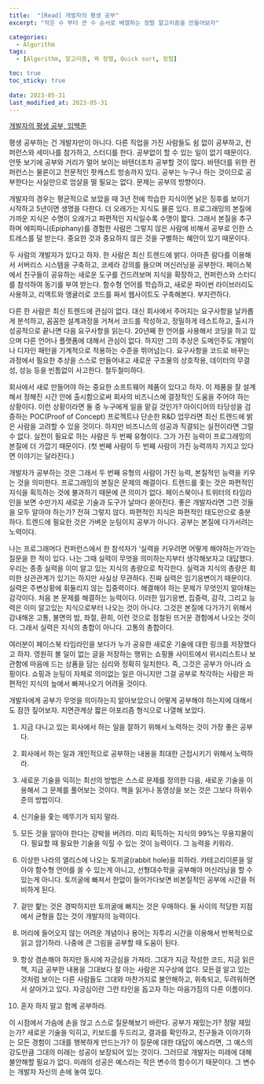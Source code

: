 ```yaml
---
title:  "[Read] 개발자의 평생 공부"
excerpt: "작은 수 부터 큰 수 순서로 배열하는 정렬 알고리즘을 만들어보자"

categories:
  - Algorithm
tags:
  - [Algorithm, 알고리즘, 퀵 정렬, Quick sort, 정렬]

toc: true
toc_sticky: true
 
date: 2023-05-31
last_modified_at: 2023-05-31
---
```


[개발자의 평생 공부, 임백준](https://zdnet.co.kr/view/?no=20170616090644)

평생 공부하는 건 개발자만이 아니다. 다른 직업을 가진 사람들도 쉼 없이 공부하고, 컨퍼런스와 세미나를 참가하고, 스터디를 한다. 공부없이 할 수 있는 일이 없기 때문이다. 언뜻 보기에 공부와 거리가 멀어 보이는 바텐더조차 공부할 것이 많다. 바텐더를 위한 컨퍼런스는 물론이고 전문적인 팟캐스트 방송까지 있다. 공부는 누구나 하는 것이므로 공부한다는 사실만으로 엄살을 떨 필요는 없다. 문제는 공부의 방향이다.

개발자의 경우는 평균적으로 보았을 때 3년 전에 학습한 지식이면 낡은 징후를 보이기 시작하고 5년이면 생명을 다한다. 더 오래가는 지식도 물론 있다. 프로그래밍의 본질에 가까운 지식은 수명이 오래가고 파편적인 지식일수록 수명이 짧다. 그래서 본질을 추구하며 에피파니(Epiphany)를 경험한 사람은 그렇지 않은 사람에 비해서 공부로 인한 스트레스를 덜 받는다. 중요한 것과 중요하지 않은 것을 구별하는 혜안이 있기 때문이다.

두 사람의 개발자가 있다고 하자. 한 사람은 최신 트렌드에 밝다. 아마존 람다를 이용해서 서버리스 시스템을 구축하고, 코세라 강의를 들으며 머신러닝을 공부한다. 페이스북에서 친구들이 공유하는 새로운 도구를 건드려보며 지식을 확장하고, 컨퍼런스와 스터디를 참석하여 동기를 부여 받는다. 함수형 언어를 학습하고, 새로운 파이썬 라이브러리도 사용하고, 리액트와 앵귤러로 코드를 짜서 웹사이트도 구축해본다. 부지런하다.

다른 한 사람은 최신 트렌드에 관심이 없다. 대신 회사에서 주어지는 요구사항을 날카롭게 분석하고, 꼼꼼한 설계과정을 거쳐서 코드를 작성하고, 정밀하게 테스트하고, 출시가 성공적으로 끝나면 다음 요구사항을 읽는다. 20년째 한 언어를 사용해서 코딩을 하고 있으며 다른 언어나 플랫폼에 대해서 관심이 없다. 하지만 그의 추상은 도메인주도 개발이나 디자인 패턴을 기계적으로 적용하는 수준을 뛰어넘는다. 요구사항을 코드로 바꾸는 과정에서 필요한 추상을 스스로 만들어내고 새로운 구조물의 상호작용, 데이터의 무결성, 성능 등을 빈틈없이 사고한다. 철두철미하다.


회사에서 새로 만들어야 하는 중요한 소프트웨어 제품이 있다고 하자. 이 제품을 잘 설계해서 정해진 시간 안에 출시함으로써 회사의 비즈니스에 결정적인 도움을 주어야 하는 상황이다. 이런 상황이라면 둘 중 누구에게 일을 맡길 것인가? 아이디어의 타당성을 검증하는 POC(Proof of Concept) 프로젝트나 단순한 R&D 업무라면 최신 트렌드에 밝은 사람을 고려할 수 있을 것이다. 하지만 비즈니스의 성공과 직결되는 실전이라면 그럴 수 없다. 실전이 필요로 하는 사람은 두 번째 유형이다. 그가 가진 능력이 프로그래밍의 본질에 더 가깝기 때문이다. (첫 번째 사람이 두 번째 사람이 가진 능력까지 가지고 있다면 이야기는 달라진다.)

개발자가 공부하는 것은 그래서 두 번째 유형의 사람이 가진 능력, 본질적인 능력을 키우는 것을 의미한다. 프로그래밍의 본질은 문제의 해결이다. 트렌드를 좇는 것은 파편적인 지식을 획득하는 것에 불과하기 때문에 큰 의미가 없다. 페이스북이나 트위터의 타임라인을 보면 수만가지 새로운 기술과 도구가 날마다 쏟아진다. 좋은 개발자라면 그런 것들을 모두 알아야 하는가? 전혀 그렇지 않다. 파편적인 지식은 파편적인 태도만으로 충분하다. 트렌드에 필요한 것은 가벼운 눈팅이지 공부가 아니다. 공부는 본질에 다가서려는 노력이다.

나는 프로그래머다 컨퍼런스에서 한 참석자가 ‘실력을 키우려면 어떻게 해야하는가’라는 질문을 한 적이 있다. 나는 그때 실력이 무엇을 의미하는지부터 생각해보자고 대답했다. 우리는 종종 실력을 이미 알고 있는 지식의 총량으로 착각한다. 실력과 지식의 총량은 희미한 상관관계가 있기는 하지만 사실상 무관하다. 진짜 실력은 임기응변이기 때문이다. 실력은 주변상황에 휘둘리지 않는 집중력이다. 해결해야 하는 문제가 무엇인지 알아채는 감각이다. 처음 본 문제를 해결하는 능력이다. 이러한 임기응변, 집중력, 감각, 그리고 능력은 이미 알고있는 지식으로부터 나오는 것이 아니다. 그것은 본질에 다가가기 위해서 감내해온 고통, 불면의 밤, 좌절, 환희, 이런 것으로 점철된 뜨거운 경험에서 나오는 것이다. 그래서 실력은 지식의 총합이 아니다. 고통의 총합이다.

여러분이 페이스북 타임라인을 보다가 누가 공유한 새로운 기술에 대한 링크를 저장했다고 하자. 영원히 볼 일이 없는 글을 저장하는 행위는 쇼핑몰 사이트에서 위시리스트나 보관함에 마음에 드는 상품을 담는 심리와 정확히 일치한다. 즉, 그것은 공부가 아니라 쇼핑이다. 쇼핑과 눈팅이 자체로 의미없는 일은 아니지만 그걸 공부로 착각하는 사람은 파편적인 지식의 늪에서 빠져나오기 어려울 것이다.

개발자에게 공부가 무엇을 의미하는지 알아보았으니 어떻게 공부해야 하는지에 대해서도 잠깐 짚어보자. 지면관계상 짧은 아포리즘 형식으로 나열해 보았다.

1. 지금 다니고 있는 회사에서 하는 일을 잘하기 위해서 노력하는 것이 가장 좋은 공부다.

2. 회사에서 하는 일과 개인적으로 공부하는 내용을 최대한 근접시키기 위해서 노력하라.

3. 새로운 기술을 익히는 최선의 방법은 스스로 문제를 정의한 다음, 새로운 기술을 이용해서 그 문제를 풀어보는 것이다. 책을 읽거나 동영상을 보는 것은 그보다 하위수준의 방법이다.

4. 신기술을 좇는 메뚜기가 되지 말라.

5. 모든 것을 알아야 한다는 강박을 버려라. 미리 획득하는 지식의 99%는 무용지물이다. 필요할 때 필요한 기술을 익힐 수 있는 것이 능력이다. 그 능력을 키워라.

6. 이상한 나라의 앨리스에 나오는 토끼굴(rabbit hole)을 피하라. 카테고리이론을 알아야 함수형 언어를 쓸 수 있는게 아니고, 선형대수학을 공부해야 머신러닝을 할 수 있는게 아니다. 토끼굴에 빠져서 한없이 들어가다보면 비본질적인 공부에 시간을 허비하게 된다.

7. 겉만 핥는 것은 경박하지만 토끼굴에 빠지는 것은 우매하다. 둘 사이의 적당한 지점에서 균형을 잡는 것이 개발자의 능력이다.

8. 머리에 들어오지 않는 어려운 개념이나 용어는 자투리 시간을 이용해서 반복적으로 읽고 암기하라. 나중에 큰 그림을 공부할 때 도움이 된다.

9. 항상 겸손해야 하지만 동시에 자긍심을 가져라. 그대가 지금 작성한 코드, 지금 읽은 책, 지금 공부한 내용을 그대보다 잘 아는 사람은 지구상에 없다. 모든걸 알고 있는 것처럼 보이는 다른 사람들도 그대와 마찬가지로 불안해하고, 위축되고, 두려워하면서 살아가고 있다. 자긍심이란 그런 타인을 돕고자 하는 마음가짐의 다른 이름이다.

10. 혼자 하지 말고 함께 공부하라.

이 시점에서 가슴에 손을 얹고 스스로 질문해보기 바란다. 공부가 재밌는가? 정말 재밌는가? 새로운 기술을 익히고, 키보드를 두드리고, 결과를 확인하고, 친구들과 이야기하는 모든 경험이 그대를 행복하게 만드는가? 이 질문에 대한 대답이 예스라면, 그 예스의 강도만큼 그대의 미래는 성공이 보장되어 있는 것이다. 그러므로 개발자는 미래에 대해 불안해할 필요가 없다. 미래의 성공은 예스라는 작은 변수의 함수이기 때문이다. 그 변수는 개발자 자신의 손에 놓여 있다.